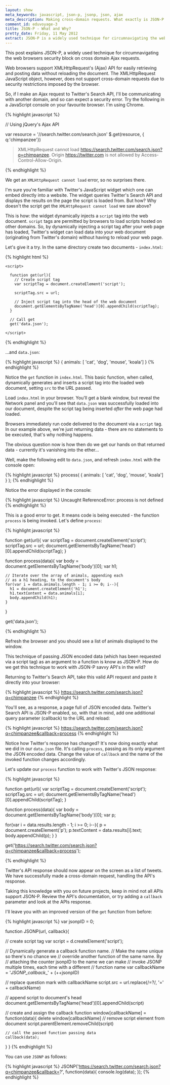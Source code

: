 ```yaml
---
layout: show
meta_keywords: javascript, json-p, jsonp, json, ajax
meta_description: Making cross-domain requests. What exactly is JSON-P all about?
comment_id: eduvoyage-3
title: JSON-P - What and Why?
pretty_date: Friday, 11 May 2012
extract: JSON-P is a widely used technique for circumnavigating the web browsers security block on cross domain Ajax requests. How can you implement it?
---
```


<p class='intro'>
This post explains JSON-P, a widely used technique for circumnavigating the web browsers security block on cross domain Ajax requests.
</p>

Web browsers support XMLHttpRequest's (Ajax) API for easily retrieving and posting data without reloading the document. The XMLHttpRequest JavaScript object, however, does not support cross-domain requests due to security restrictions imposed by the browser.

So, if I make an Ajax request to Twitter's Search API, I'll be communicating with another domain, and so can expect a security error. Try the following in a JavaScript console on your favourite browser. I'm using Chrome.

{% highlight javascript %}
<script src='http://ajax.googleapis.com/ajax/libs/jquery/1.7.2/jquery.min.js'></script>
// Using jQuery's Ajax API

var resource = '//search.twitter.com/search.json'
$.get(resource, { q:'chimpanzee'})

> XMLHttpRequest cannot load https://search.twitter.com/search.json?q=chimpanzee. Origin https://twitter.com is not allowed by Access-Control-Allow-Origin.

{% endhighlight %}

We get an `XMLHttpRequest cannot load` error, so no surprises there.

I'm sure you're familiar with Twitter's JavaScript widget which one can embed directly into a website. The widget queries Twitter's Search API and displays the results on the page the script is loaded from. But how? Why doesn't the script get the `XMLHttpRequest cannot load` we saw above?

This is how: the widget dynamically injects a `script` tag into the web document. `script` tags are permitted by browsers to load scripts hosted on other domains. So, by dynamically injecting a script tag after your web page has loaded, Twitter's widget can load data into your web document (originating from Twitter's domain) without
having to reload your web page.

Let's give it a try. In the same directory create two documents - `index.html`:

{% highlight html %}
<!DOCTYPE html>
<html>
  <head></head>
  <body>

    <script>

      function get(url){
        // Create script tag
        var scriptTag = document.createElement('script');

        scriptTag.src = url;

        // Inject script tag into the head of the web document
        document.getElementsByTagName('head')[0].appendChild(scriptTag);
      }

      // Call get
      get('data.json');

    </script>

  </body>
</html>
{% endhighlight %}

...and `data.json`:

{% highlight javascript %}
  { animals: [
    'cat',
    'dog',
    'mouse',
    'koala']
  }
{% endhighlight %}


Notice the `get` function in `index.html`. This basic function, when called, dynamically generates and inserts a script tag into the loaded web document, setting `src` to the URL passed.

Load `index.html` in your browser. You'll get a blank window, but reveal the Network panel and you'll see that `data.json` was successfully loaded into our document, despite the script tag being inserted _after_ the web page had loaded.

Browsers immediately run code delivered to the document via a `script` tag. In our example above, we're just returning data - there are no statements to be executed, that's why nothing happens.

The obvious question now is how then do we get our hands on that returned data - currently it's vanishing into the ether...

Well, make the following edit to `data.json`, and refresh `index.html` with the console open:

{% highlight javascript %}
process(
  { animals: [
    'cat',
    'dog',
    'mouse',
    'koala']
  }
);
{% endhighlight %}

Notice the error displayed in the console:

{% highlight javascript %}
Uncaught ReferenceError: process is not defined
{% endhighlight %}

This is a good error to get. It means code is being executed - the function `process` is being invoked. Let's define `process`:

{% highlight javascript %}
<!-- index.html -->

  function get(url){
    var scriptTag = document.createElement('script');
    scriptTag.src = url;
    document.getElementsByTagName('head')[0].appendChild(scriptTag);
  }

  function process(data){
    var body = document.getElementsByTagName('body')[0];
    var h1;

    // Iterate over the array of animals, appending each
    // as a h1 heading, to the document's body
    for(var i = data.animals.length - 1; i >= 0; i--){
      h1 = document.createElement('h1');
      h1.textContent = data.animals[i];
      body.appendChild(h1);
    }
  }

  get('data.json');

{% endhighlight %}

Refresh the browser and you should see a list of animals displayed to the window.

This technique of passing JSON encoded data (which has been requested via a script tag) as an argument to a function is know as JSON-P. How do we get this technique to work with JSON-P savvy API's in the wild?

Returning to Twitter's Search API, take this valid API request and paste it directly into your browser:

{% highlight javascript %}
https://search.twitter.com/search.json?q=chimpanzee
{% endhighlight %}

You'll see, as a response, a page full of JSON encoded data. Twitter's Search API is JSON-P enabled, so, with that in mind, add one additional query parameter (callback) to the URL and reload:

{% highlight javascript %}
https://search.twitter.com/search.json?q=chimpanzee&callback=process
{% endhighlight %}

Notice how Twitter's response has changed? It's now doing exactly what we did in our `data.json` file. It's calling `process`, passing as its only argument the JSON encoded data. Change the value of `callback` and the name of the invoked function changes accordingly.

Let's update our `process` function to work with Twitter's JSON response:

{% highlight javascript %}

function get(url){
  var scriptTag = document.createElement('script');
  scriptTag.src = url;
  document.getElementsByTagName('head')[0].appendChild(scriptTag);
}

function process(data){
  var body = document.getElementsByTagName('body')[0];
  var p;

  for(var i = data.results.length - 1; i >= 0; i--){
    p = document.createElement('p');
    p.textContent = data.results[i].text;
    body.appendChild(p);
  }
}

get('https://search.twitter.com/search.json?q=chimpanzee&callback=process');

{% endhighlight %}

Twitter's API response should now appear on the screen as a list of tweets. We have successfully made a cross-domain request, handling the API's response.

Taking this knowledge with you on future projects, keep in mind not all APIs support JSON-P. Review the API's documentation, or try adding a `callback` parameter and look at the APIs response.

I'll leave you with an improved version of the `get` function from before:

{% highlight javascript %}
var jsonpID = 0;

function JSONP(url, callback){

  // create script tag
  var script = d.createElement('script');

  // Dynamically generate a callback function name.
  // Make the name unique so there's no chance we
  // override another function of the same name. By
  // attaching the counter jsonpID to the name we can make
  // invoke JSONP multiple times, each time with a different
  // function name
  var callbackName = '_JSONP_callback__' + (++jsonpID)

  // replace question mark with callbackName
  script.src = url.replace(/=\?/, '=' + callbackName)

  // append script to document's head
  document.getElementsByTagName('head')[0].appendChild(script)

  // create and assign the callback function
  window[callbackName] = function(data){
    delete window[callbackName]
    // remove script element from document
    script.parentElement.removeChild(script)

    // call the passed function passing data
    callback(data);
  }
}
{% endhighlight %}

You can use `JSONP` as follows:

{% highlight javascript %}
  JSONP('https://search.twitter.com/search.json?q=chimpanzee&callback=?', function(data){
    console.log(data);
  });
{% endhighlight %}

